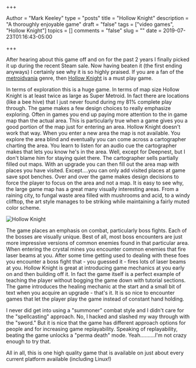 +++

Author = "Mark Keeley"
type = "posts"
title = "Hollow Knight"
description = "A thoroughly enjoyable game"
draft = "false"
tags = ["video games", "Hollow Knight"]
topics = []
comments = "false"
slug = ""
date = 2019-07-23T01:16:43-05:00

+++

After hearing about this game off and on for the past 2 years I finally picked it up during the recent Steam sale. Now having beaten it (the first ending anyways) I certainly see why it is so highly praised. If you are a fan of the [metroidvania](https://infogalactic.com/info/Metroidvania) genre, then [Hollow Knight](https://hollowknight.com/) is a must play game.

In terms of exploration this is a huge game. In terms of map size Hollow Knight is at least twice as large as Super Metroid. In fact there are locations (like a bee hive) that I just never found during my 81% complete play through. The game makes a few design choices to really emphasize exploring. Often in games you end up paying more attention to the in game map than the actual area. This is particularly true when a game gives you a good portion of the map just for entering an area. Hollow Knight doesn't work that way. When you enter a new area the map is not available. You explore the area blind and eventually you can come across a cartographer charting the area. You learn to listen for an audio cue the cartographer makes that lets you know he's in the area. Well, except for Deepnest, but I don't blame him for staying quiet there. The cartographer sells partially filled out maps. With an upgrade you can then fill out the area map with places you have visited. Except....you can only add visited places at game save spot benches. Over and over the game makes design decisions to force the player to focus on the area and not a map. It is easy to see why, the large game map has a great many visually interesting areas. From a raining city, to fungal waste area filled with mushrooms and acid, to a windy clifftop, the art style manages to be striking while maintaining a fairly muted color scheme.

![Hollow Knight](/media/hollow_knight.jpg "Hollow Knight")

The game places an emphasis on combat, particularly boss fights. Each of the bosses are visually unique. Best of all, most boss encounters are just more impressive versions of common enemies found in that particular area. When entering the crystal mines you encounter common enemies that fire laser beams at you. After some time getting used to dealing with these foes you encounter a boss fight that - you guessed it - fires lots of laser beams at you. Hollow Knight is great at introducing game mechanics at you early on and then building off it. In fact the game itself is a perfect example of teaching the player without bogging the game down with tutorial sections. The game introduces the healing mechanic at the start and a small bit of text when you acquire an upgrade - that's it. It is so nice to encounter games that let the player play the game instead of constant hand holding.

I never did get into using a "summoner" combat style and I didn't care for the "spellcasting" approach. No, I hacked and slashed my way through with the "sword." But it is nice that the game has different approach options for people and for increasing game replayability. Speaking of replayability, beating the game unlocks a "perma death" mode. Yeah..........I'm not crazy enough to try that.

All in all, this is one high quality game that is available on just about every current platform available (including Linux!)

<!--more-->
